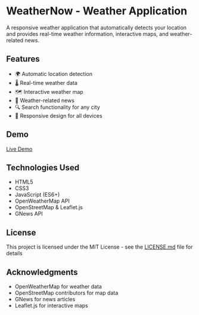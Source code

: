 # WeatherNow - Weather Application

A responsive weather application that automatically detects your location and provides real-time weather information, interactive maps, and weather-related news.

## Features

- 🌍 Automatic location detection
- 🌡️ Real-time weather data
- 🗺️ Interactive weather map
- 📰 Weather-related news
- 🔍 Search functionality for any city
- 📱 Responsive design for all devices

## Demo

[Live Demo](#)

## Technologies Used

- HTML5
- CSS3
- JavaScript (ES6+)
- OpenWeatherMap API
- OpenStreetMap & Leaflet.js
- GNews API


## License

This project is licensed under the MIT License - see the [LICENSE.md](https://github.com/Sarinx7/Weather-App-Web/blob/main/LICENSE) file for details

## Acknowledgments

- OpenWeatherMap for weather data
- OpenStreetMap contributors for map data
- GNews for news articles
- Leaflet.js for interactive maps

